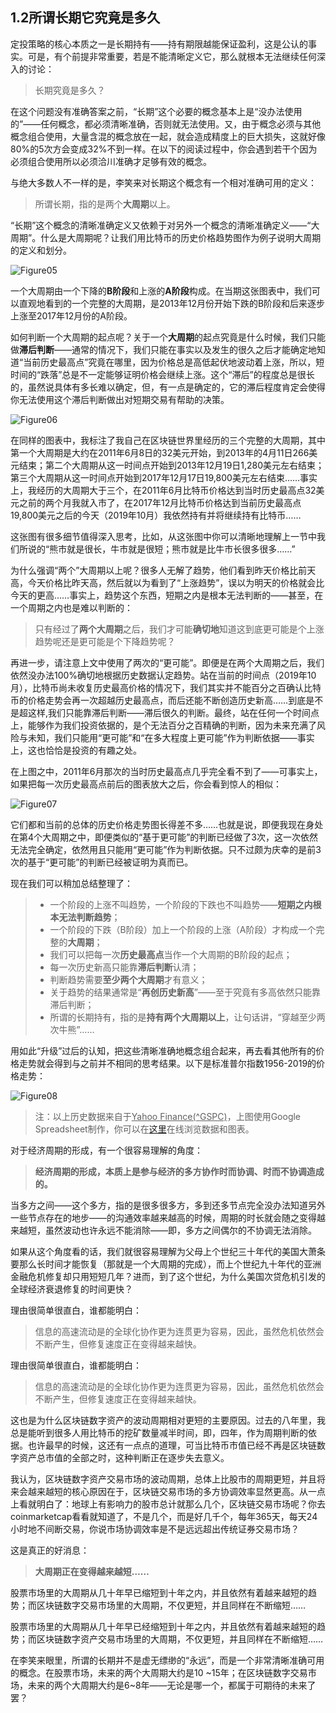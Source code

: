 ## 1.2所谓长期它究竟是多久

定投策略的核心本质之一是长期持有——持有期限越能保证盈利，这是公认的事实。可是，有个前提非常重要，若是不能清晰定义它，那么就根本无法继续任何深入的讨论：

> 长期究竟是多久？

在这个问题没有准确答案之前，“长期”这个必要的概念基本上是“没办法使用的”——任何概念，都必须清晰准确，否则就无法使用。又，由于概念必须与其他概念组合使用，大量含混的概念放在一起，就会造成精度上的巨大损失，这就好像80%的5次方会变成32%不到一样。在以下的阅读过程中，你会遇到若干个因为必须组合使用所以必须洽川准确才足够有效的概念。

与绝大多数人不一样的是，李笑来对长期这个概念有一个相对准确可用的定义：

> 所谓长期，指的是两个**大周期**以上。

“长期”这个概念的清晰准确定义又依赖于对另外一个概念的清晰准确定义——“大周期”。什么是大周期呢？让我们用比特币的历史价格趋势图作为例子说明大周期的定义和划分。

![Figure05](assets/images/Figure05.png)

一个大周期由一个下降的**B阶段**和上涨的**A阶段**构成。在当期这张图表中，我们可以直观地看到的一个完整的大周期，是2013年12月份开始下跌的B阶段和后来逐步上涨至2017年12月份的A阶段。

如何判断一个大周期的起点呢？关于一个**大周期**的起点究竟是什么时候，我们只能做**滞后判断**——通常的情况下，我们只能在事实以及发生的很久之后才能确定地知道“当前历史最高点”究竟在哪里，因为价格总是高低起伏地波动着上涨，所以，短时间的“跌落”总是不一定能够证明价格会继续上涨。这个“滞后”的程度总是很长的，虽然说具体有多长难以确定，但，有一点是确定的，它的滞后程度肯定会使得你无法使用这个滞后判断做出对短期交易有帮助的决策。

![Figure06](assets/images/Figure06.png)

在同样的图表中，我标注了我自己在区块链世界里经历的三个完整的大周期，其中第一个大周期是大约在2011年6月8日的32美元开始，到2013年的4月11日266美元结束；第二个大周期从这一时间点开始到2013年12月19日1,280美元左右结束；第三个大周期从这一时间点开始到2017年12月17日19,800美元左右结束……事实上，我经历的大周期大于三个，在2011年6月比特币价格达到当时历史最高点32美元之前的两个月我就入市了，在2017年12月比特币价格达到当前历史最高点19,800美元之后的今天（2019年10月）我依然持有并将继续持有比特币……

这张图有很多细节值得深入思考，比如，从这张图中你可以清晰地理解上一节中我们所说的“熊市就是很长，牛市就是很短；熊市就是比牛市长很多很多……”

为什么强调“两个”大周期以上呢？很多人无解了趋势，他们看到昨天价格比前天高，今天价格比昨天高，然后就以为看到了“上涨趋势”，误以为明天的价格就会比今天的更高……事实上，趋势这个东西，短期之内是根本无法判断的——甚至，在一个周期之内也是难以判断的：

> 只有经过了**两个大周期**之后，我们才可能**确切地**知道这到底更可能是个上涨趋势呢还是更可能是个下降趋势呢？

再进一步，请注意上文中使用了两次的“更可能”。即便是在两个大周期之后，我们依然没办法100%确切地根据历史数据认定趋势。站在当前的时间点（2019年10月），比特币尚未收复历史最高价格的情况下，我们其实并不能百分之百确认比特币的价格走势会再一次超越历史最高点，而后还能不断创造历史新高……到底是不是超这样,我们只能靠滞后判断——滞后很久的判断。最终，站在任何一个时间点上，能够作为我们投资依据的，是个无法百分之百精确的判断，因为未来充满了风险与未知，我们只能用“更可能”和“在多大程度上更可能”作为判断依据——事实上，这也恰恰是投资的有趣之处。

在上图之中，2011年6月那次的当时历史最高点几乎完全看不到了——可事实上，如果把每一次历史最高点前后的图表放大之后，你会看到惊人的相似：

![Figure07](assets/images/Figure07.png)

它们都和当前的总体的历史价格走势图长得差不多……也就是说，即便我现在身处在第4个大周期之中，即便类似的“基于更可能”的判断已经做了3次，这一次依然无法完全确定，依然用且只能用“更可能”作为判断依据。只不过颇为庆幸的是前3次的基于“更可能”的判断已经被证明为真而已。

现在我们可以稍加总结整理了：

> - 一个阶段的上涨不叫趋势，一个阶段的下跌也不叫趋势——**短期之内根本无法判断趋势**；
> - 一个阶段的下跌（B阶段）加上一个阶段的上涨（A阶段）才构成一个完整的**大周期**；
> - 我们可以把每一次**历史最高点**当作一个大周期的B阶段的起点；
> - 每一次历史新高只能靠**滞后判断**认清；
> - 判断趋势需要**至少两个大周期**才有意义；
> - 关于趋势的结果通常是“**再创历史新高**”——至于究竟有多高依然只能靠滞后判断；
> - 所谓的长期持有，指的是**持有两个大周期以上**，让句话讲，“穿越至少两次牛熊”……

用如此“升级”过后的认知，把这些清晰准确地概念组合起来，再去看其他所有的价格走势就会得到与之前并不相同的思考结果。以下是标准普尔指数1956-2019的价格走势：

![Figure08](assets/images/Figure08.png)

> 注：以上历史数据来自于<u>Yahoo Finance(^GSPC)</u>，上图使用Google Spreadsheet制作，你可以在[这里](https://docs.google.com/spreadsheets/d/1RsmiifuZajR_POx1zO_--qUcOgwb7tABNQpT-O69Ryk/edit?usp=sharing)在线浏览数据和图表。

对于经济周期的形成，有一个很容易理解的角度：

> **经济周期的形成，本质上是参与经济的多方协作时而协调、时而不协调造成的。**

当多方之间——这个多方，指的是很多很多方，多到还多节点完全没办法知道另外一些节点存在的地步——的沟通效率越来越高的时候，周期的时长就会随之变得越来越短，虽然波动也许永远不能消除——即，多方之间偶尔的不协调无法消除。

如果从这个角度看的话，我们就很容易理解为父母上个世纪三十年代的美国大萧条要那么长时间才能恢复（那就是一个大周期的完成），而上个世纪九十年代的亚洲金融危机修复却只用短短几年？进而，到了这个世纪，为什么美国次贷危机引发的全球经济衰退修复的时间更快？

理由很简单很直白，谁都能明白：

> 信息的高速流动是的全球化协作更为连贯更为容易，因此，虽然危机依然会不断产生，但修复速度正在变得越来越快。

理由很简单很直白，谁都能明白：

> 信息的高速流动是的全球化协作更为连贯更为容易，因此，虽然危机依然会不断产生，但修复速度正在变得越来越快。

这也是为什么区块链数字资产的波动周期相对更短的主要原因。过去的八年里，我总是能听到很多人用比特币的挖矿数量减半时间，即，四年，作为周期判断的依据。也许最早的时候，这还有一点点的道理，可当比特币市值已经不再是区块链数字资产总市值的全部之时，这种判断正在逐步失去意义。

我认为，区块链数字资产交易市场的波动周期，总体上比股市的周期更短，并且将来会越来越短的核心原因在于，区块链交易市场的多方协调效率显然更高。从一点上看就明白了：地球上有影响力的股市总计就那么几个，区块链交易市场呢？你去coinmarketcap看看就知道了，不是几个，而是好几千个，每年365天，每天24小时地不间断交易，你说市场协调效率是不是远远超出传统证券交易市场？

这是真正的好消息：

> **大周期正在变得越来越短……**

股票市场里的大周期从几十年早已缩短到十年之内，并且依然有着越来越短的趋势；而区块链数字交易市场里的大周期，不仅更短，并且同样在不断缩短……

股票市场里的大周期从几十年早已经缩短到十年之内，并且依然有着越来越短的趋势；而区块链数字资产交易市场里的大周期，不仅更短，并且同样在不断缩短……

在李笑来眼里，所谓的长期并不是虚无缥缈的“永远”，而是一个非常清晰准确可用的概念。在股票市场，未来的两个大周期大约是10 &#126;15年；在区块链数字交易市场，未来的两个大周期大约是6&#126;8年——无论是哪一个，都属于可期待的未来了罢？